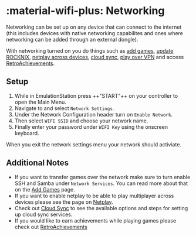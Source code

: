 # :material-wifi-plus: Networking

Networking can be set up on any device that can connect to the internet (this includes devices with native networking capabilites and ones where networking can be added through an external dongle).  

With networking turned on you do things such as [add games](../../play/add-games), [update ROCKNIX](../../play/update), [netplay across devices](../../play/netplay), [cloud sync](../cloud-sync), [play over VPN](../vpn) and access [RetroAchievements](../../play/retro-achievements/).

## Setup

1. While in EmulationStation press ++"START"++ on your controller to open the Main Menu.
2. Navigate to and select `Network Settings`.
3. Under the Network Configuration header turn on `Enable Network`.
4. Then select `WIFI SSID` and choose your network name.
5. Finally enter your password under `WIFI Key` using the onscreen keyboard.

When you exit the network settings menu your network should activiate.

## Additional Notes

- If you want to transfer games over the network make sure to turn enable SSH and Samba under `Network Services`.  You can read more about that on the [Add Games](../../play/add-games) page.
- If you want to enable netplay to be able to play multiplayer across devices please see the page on [Netplay](../../play/netplay).
- Check out [Cloud Sync](../cloud-sync) to see the available options and steps for setting up cloud sync services.
- If you would like to earn achievements while playing games please check out [RetroAchievements](../../play/retro-achievements/)